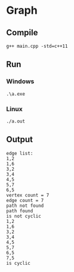 # Graph

## Compile 

```
g++ main.cpp -std=c++11
```

## Run

### Windows

```
.\a.exe
```

### Linux

```
./a.out
```

## Output

```
edge list: 
1,2
1,6
3,2
3,4
4,5
5,7
6,5
vertex count = 7
edge count = 7
path not found
path found
is not cyclic
1,2
1,6
3,2
3,4
4,5
5,7
6,5
7,5
is cyclic
```
